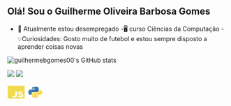 ## Olá! Sou o Guilherme Oliveira Barbosa Gomes
- 🔭 Atualmente estou desempregado
-🖥️  curso Ciências da Computação
-💡Curiosidades: Gosto muito de futebol e estou sempre disposto a aprender coisas novas

![guilhermebgomes00's GitHub stats](https://github-readme-stats.vercel.app/api?username=guilhermebgomes00&theme=dark&show_icons=true)
 <div> 
 <a href="https://instagram.com/"gui06._" target="_blank"><img src="https://img.shields.io/badge/-Instagram-%23E4405F?style=for-the-badge&logo=instagram&logoColor=white" target="_blank"></a>
  <a href = "mailto:guifn9@gmail.com"><img src="https://img.shields.io/badge/-Gmail-%23333?style=for-the-badge&logo=gmail&logoColor=white" target="_blank"></a>

<div style="display: inline_block"><br>
  <img align="center" alt="Rafa-Js" height="30" width="40" src="https://raw.githubusercontent.com/devicons/devicon/master/icons/javascript/javascript-plain.svg">
  <img align="center" alt="Rafa-Python" height="30" width="40" src="https://raw.githubusercontent.com/devicons/devicon/master/icons/python/python-original.svg">
